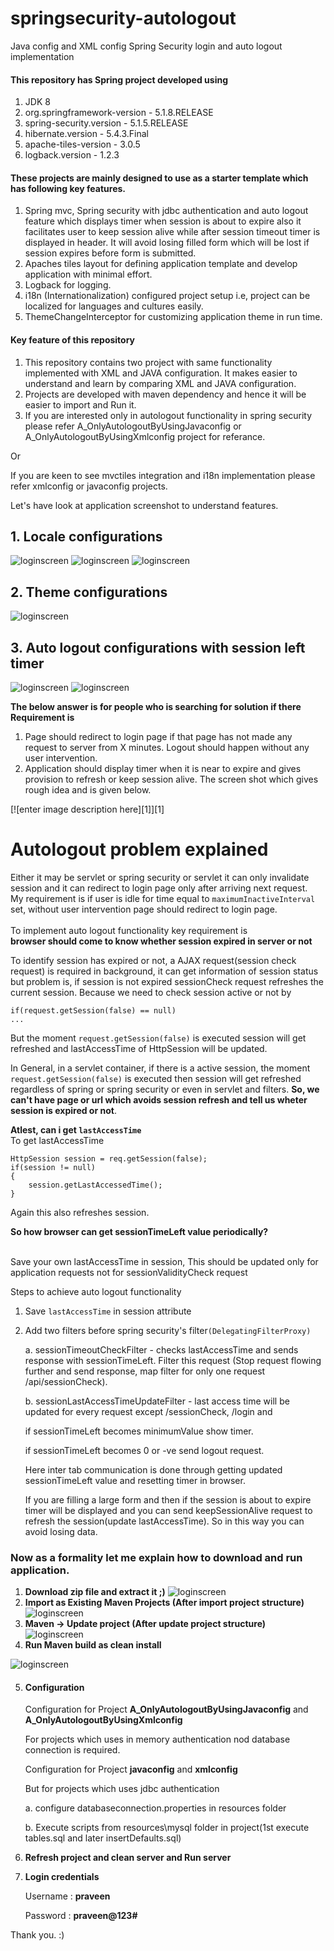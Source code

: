 # springsecurity-autologout
Java config and XML config Spring Security login and auto logout implementation

#### This repository has Spring project developed using 
1. JDK 8
2. org.springframework-version - 5.1.8.RELEASE
3. spring-security.version - 5.1.5.RELEASE
4. hibernate.version - 5.4.3.Final
5. apache-tiles-version - 3.0.5
6. logback.version - 1.2.3

#### These projects are mainly designed to use as a starter template which has following key features.
1. Spring mvc, Spring security with jdbc authentication and auto logout feature which displays timer when session is about to expire also it facilitates user to keep session alive while after session timeout timer is displayed in header. It will avoid losing filled form which will be lost if session expires before form is submitted.
2. Apaches tiles layout for defining application template and develop application with minimal effort.
3. Logback for logging.
4. i18n (Internationalization) configured project setup i.e, project can be localized for languages and cultures easily.
5. ThemeChangeInterceptor for customizing application theme in run time.

#### Key feature of this repository
1. This repository contains two project with same functionality implemented with XML and JAVA configuration. It makes easier to understand and learn by comparing XML and JAVA configuration.
2. Projects are developed with maven dependency and hence it will be easier to import and Run it.
3. If you are interested only in autologout functionality in spring security please refer A_OnlyAutologoutByUsingJavaconfig or A_OnlyAutologoutByUsingXmlconfig project for referance.

Or

If you are keen to see mvctiles integration and i18n implementation please refer xmlconfig or javaconfig projects.
   

Let's have look at application screenshot to understand features.
## 1. Locale configurations

![loginscreen](https://github.com/nlpraveennl/springsecurity-autologout/blob/master/z_screenshots/login-screen.png)
![loginscreen](https://github.com/nlpraveennl/springsecurity-autologout/blob/master/z_screenshots/locale_en.png)
![loginscreen](https://github.com/nlpraveennl/springsecurity-autologout/blob/master/z_screenshots/locale_hi_IN.png)

## 2. Theme configurations

![loginscreen](https://github.com/nlpraveennl/springsecurity-autologout/blob/master/z_screenshots/themes.png)

## 3. Auto logout configurations with session left timer

![loginscreen](https://github.com/nlpraveennl/springsecurity-autologout/blob/master/z_screenshots/session-left-timer-display.png)
![loginscreen](https://github.com/nlpraveennl/springsecurity-autologout/blob/master/z_screenshots/session-expired.png)

<b>The below answer is for people who is searching for solution if there  Requirement is</b><br>
1. Page should redirect to login page if that page has not made any request to server from X minutes. Logout should happen without any user intervention.<br>
2. Application should display timer when it is near to expire and gives provision to refresh or keep session alive. The screen shot which gives rough idea and is given below.<br>

[![enter image description here][1]][1]

# Autologout problem explained

Either it may be servlet or spring security or servlet it can only invalidate session and it can redirect to login page only after arriving next request.<br>
My requirement is if user is idle for time equal to ```maximumInactiveInterval ``` set, without user intervention page should redirect to login page.<br><br>
To implement auto logout functionality key requirement is<br>
<b>browser should come to know whether session expired in server or not</b><br>

To identify session has expired or not, a AJAX request(session check request) is required in background, it can get information of session status but problem is, if session is not expired sessionCheck request refreshes the current session. Because we need to check session active or not by
```
if(request.getSession(false) == null)
...
```
But the moment  ``` request.getSession(false) ``` 
is executed session will get refreshed and lastAccessTime of HttpSession will be updated.<br>

In General, in a servlet container, if there is a active session, the moment ``` request.getSession(false) ``` is executed then session will get refreshed regardless of spring or spring security or even in servlet and filters.
<b>So, we can't have page or url which avoids session refresh and tell us wheter session is expired or not</b>.

<b>Atlest, can i get ```lastAccessTime```</b><br>
To get lastAccessTime
```
HttpSession session = req.getSession(false);
if(session != null)
{
	session.getLastAccessedTime();
}
```
Again this also refreshes session.

<b> So how browser can get sessionTimeLeft value periodically?</b><br>
<br>
<p>Save your own lastAccessTime in session, This should be updated only for application requests not for sessionValidityCheck request</p>

Steps to achieve auto logout functionality

1. Save ```lastAccessTime``` in session attribute

2. Add two filters before spring security's filter```(DelegatingFilterProxy)```

   a. sessionTimeoutCheckFilter - checks lastAccessTime and sends response with sessionTimeLeft.  Filter this request (Stop request flowing further and send response, map filter for only one request /api/sessionCheck).
   
   b. sessionLastAccessTimeUpdateFilter - last access time will be updated for every request except /sessionCheck, /login and 
   
   if sessionTimeLeft becomes minimumValue show timer.
   
   if sessionTimeLeft becomes 0 or -ve send logout request.
   
   Here inter tab communication is done through getting updated sessionTimeLeft value and resetting timer in browser.
   
   If you are filling a large form and then if the session is about to expire timer will be displayed and you can send keepSessionAlive request to refresh the session(update lastAccessTime). So in this way you can avoid losing data.
### Now as a formality let me explain how to download and run application.
1. <b>Download zip file and extract it ;)</b>
![loginscreen](https://github.com/nlpraveennl/springsecurity-autologout/blob/master/z_screenshots/github-download.png)
2. <b>Import as Existing Maven Projects (After import project structure)</b>
![loginscreen](https://github.com/nlpraveennl/springsecurity-autologout/blob/master/z_screenshots/imported-project.png)
3. <b>Maven -> Update project (After update project structure)</b>
![loginscreen](https://github.com/nlpraveennl/springsecurity-autologout/blob/master/z_screenshots/updated-project.png)
4. <b>Run Maven build as clean install</b>

![loginscreen](https://github.com/nlpraveennl/springsecurity-autologout/blob/master/z_screenshots/run-as-maven-build.png)

5. #### Configuration
   Configuration for Project <b>A_OnlyAutologoutByUsingJavaconfig</b> and <b>A_OnlyAutologoutByUsingXmlconfig</b>
   
   For projects which uses in memory authentication nod database connection is required.
   
   Configuration for Project <b>javaconfig</b> and <b>xmlconfig</b>
   
   But for projects which uses jdbc authentication
   
   a. configure databaseconnection.properties in resources folder
   
   b. Execute scripts from resources\mysql folder in project(1st execute tables.sql and later insertDefaults.sql)
   
6. <b>Refresh project and clean server and Run server</b>

7. <b>Login credentials</b>

   Username : <b>praveen</b>
   
   Password : <b>praveen@123#</b>
   

Thank you. :)
